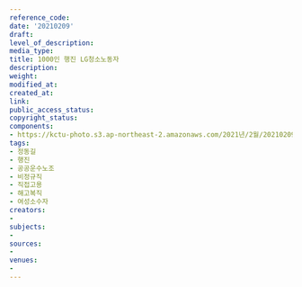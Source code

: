 ```yaml
---
reference_code: 
date: '20210209'
draft: 
level_of_description: 
media_type: 
title: 1000인 행진 LG청소노동자
description: 
weight: 
modified_at: 
created_at: 
link: 
public_access_status: 
copyright_status: 
components:
- https://kctu-photo.s3.ap-northeast-2.amazonaws.com/2021년/2월/20210209-1000인+행진+LG청소노동자_정동길_행진_공공운수노조_비정규직_직접고용_해고복직_여성소수자/_1DX0227.jpg
tags:
- 정동길
- 행진
- 공공운수노조
- 비정규직
- 직접고용
- 해고복직
- 여성소수자
creators:
- 
subjects:
- 
sources:
- 
venues:
- 
---
```

